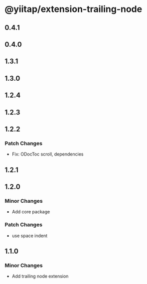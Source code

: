 # @yiitap/extension-trailing-node

## 0.4.1

## 0.4.0

## 1.3.1

## 1.3.0

## 1.2.4

## 1.2.3

## 1.2.2

### Patch Changes

- Fix: ODocToc scroll, dependencies

## 1.2.1

## 1.2.0

### Minor Changes

- Add core package

### Patch Changes

- use space indent

## 1.1.0

### Minor Changes

- Add trailing node extension

